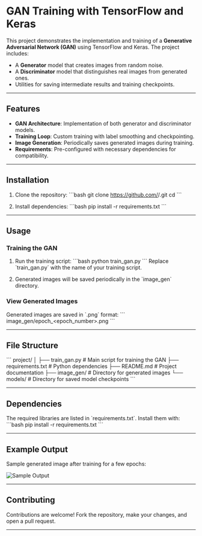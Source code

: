 # GAN Training with TensorFlow and Keras

This project demonstrates the implementation and training of a **Generative Adversarial Network (GAN)** using TensorFlow and Keras. The project includes:

- A **Generator** model that creates images from random noise.
- A **Discriminator** model that distinguishes real images from generated ones.
- Utilities for saving intermediate results and training checkpoints.

---

## Features
- **GAN Architecture**: Implementation of both generator and discriminator models.
- **Training Loop**: Custom training with label smoothing and checkpointing.
- **Image Generation**: Periodically saves generated images during training.
- **Requirements**: Pre-configured with necessary dependencies for compatibility.

---

## Installation

1. Clone the repository:
   \`\`\`bash
   git clone https://github.com/<your-username>/<repository-name>.git
   cd <repository-name>
   \`\`\`

2. Install dependencies:
   \`\`\`bash
   pip install -r requirements.txt
   \`\`\`

---

## Usage

### Training the GAN
1. Run the training script:
   \`\`\`bash
   python train_gan.py
   \`\`\`
   Replace \`train_gan.py\` with the name of your training script.

2. Generated images will be saved periodically in the \`image_gen\` directory.

### View Generated Images
   Generated images are saved in \`.png\` format:
   \`\`\`
   image_gen/epoch_<epoch_number>.png
   \`\`\`

---

## File Structure
\`\`\`
project/
│
├── train_gan.py         # Main script for training the GAN
├── requirements.txt     # Python dependencies
├── README.md            # Project documentation
├── image_gen/           # Directory for generated images
└── models/              # Directory for saved model checkpoints
\`\`\`

---

## Dependencies
The required libraries are listed in \`requirements.txt\`. Install them with:
\`\`\`bash
pip install -r requirements.txt
\`\`\`

---

## Example Output
Sample generated image after training for a few epochs:

![Sample Output](image_gen/epoch_100.png)

---

## Contributing
Contributions are welcome! Fork the repository, make your changes, and open a pull request.

---
